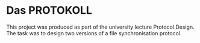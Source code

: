 # Das PROTOKOLL

This project was produced as part of the university lecture Protocol Design.
The task was to design two versions of a file synchronisation protocol.

